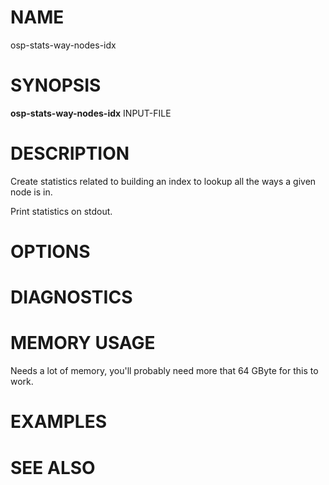
# NAME

osp-stats-way-nodes-idx

# SYNOPSIS

**osp-stats-way-nodes-idx** INPUT-FILE

# DESCRIPTION

Create statistics related to building an index to lookup all the ways a given
node is in.

Print statistics on stdout.

# OPTIONS

# DIAGNOSTICS

# MEMORY USAGE

Needs a lot of memory, you'll probably need more that 64 GByte for this to work.

# EXAMPLES

# SEE ALSO

